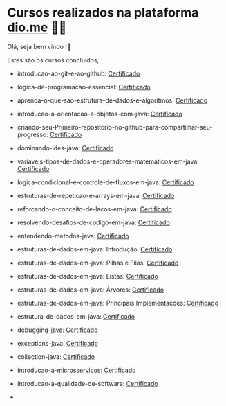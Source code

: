 # Cursos realizados na plataforma [dio.me](https://www.dio.me/) :man_student:	
Olá, seja bem vindo !:wave:

Estes são os cursos concluídos;	

- introducao-ao-git-e-ao-github: [Certificado](https://certificates.digitalinnovation.one/9A107285)

- logica-de-programacao-essencial: [Certificado](https://certificates.digitalinnovation.one/1BCDB2CD)

- aprenda-o-que-sao-estrutura-de-dados-e-algoritmos: [Certificado](https://certificates.digitalinnovation.one/A229FDFD)

- introducao-a-orientacao-a-objetos-com-java: [Certificado](https://certificates.digitalinnovation.one/891DEE81)

- criando-seu-Primeiro-repositorio-no-github-para-compartilhar-seu-progresso: [Certificado](https://certificates.digitalinnovation.one/E356DCB4)

- dominando-ides-java: [Certificado](https://certificates.digitalinnovation.one/095F8ABF)

- variaveis-tipos-de-dados-e-operadores-matematicos-em-java: [Certificado](https://certificates.digitalinnovation.one/607B921B)

- logica-condicional-e-controle-de-fluxos-em-java: [Certificado](https://certificates.digitalinnovation.one/2BD79C10)

- estruturas-de-repeticao-e-arrays-em-java: [Certificado](https://certificates.digitalinnovation.one/771F006F)

- reforcando-o-conceito-de-lacos-em-java: [Certificado](https://certificates.digitalinnovation.one/B251DE4D)

- resolvendo-desafios-de-codigo-em-java: [Certificado](https://certificates.digitalinnovation.one/AD94E9D3)

- entendendo-metodos-java: [Certificado](https://certificates.digitalinnovation.one/D27CA8C6)

- estruturas-de-dados-em-java: Introdução: [Certificado](https://certificates.digitalinnovation.one/753A0DD9)

- estruturas-de-dados-em-java: Pilhas e Filas: [Certificado](https://certificates.digitalinnovation.one/0D40AAEA)

- estruturas-de-dados-em-java: Listas: [Certificado](https://certificates.digitalinnovation.one/AC7D291C)

- estruturas-de-dados-em-java: Árvores: [Certificado](https://certificates.digitalinnovation.one/45B7D697)

- estruturas-de-dados-em-java: Principais Implementações: [Certificado](https://certificates.digitalinnovation.one/118B3E07)

- estrutura-de-dados-em-java: [Certificado](https://certificates.digitalinnovation.one/75A6E022)

- debugging-java: [Certificado](https://certificates.digitalinnovation.one/AB78B2BA)

- exceptions-java: [Certificado](https://certificates.digitalinnovation.one/FC26308A)

- collection-java: [Certificado](https://certificates.digitalinnovation.one/DAFEC2F9)

- introducao-a-microsservicos: [Certificado](https://certificates.digitalinnovation.one/BD15E1B6)

- introducao-a-qualidade-de-software: [Certificado](https://certificates.digitalinnovation.one/5B912287)

- 